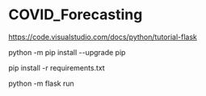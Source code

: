 # COVID_Forecasting

https://code.visualstudio.com/docs/python/tutorial-flask  

python -m pip install --upgrade pip  

pip install -r requirements.txt  

python -m flask run  

